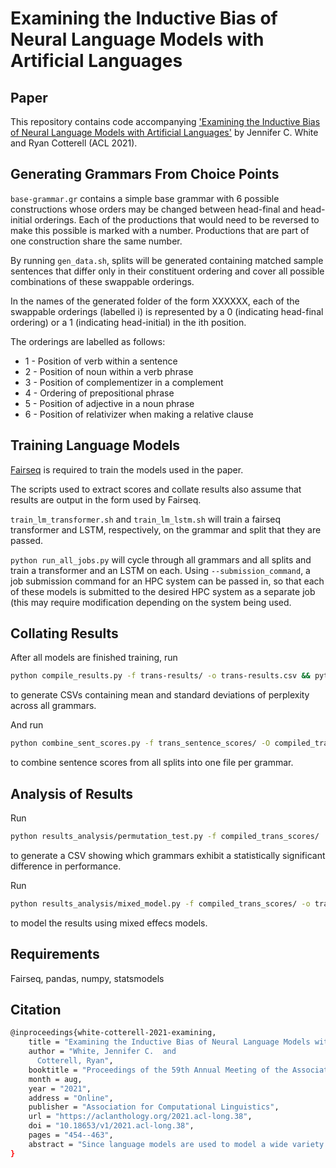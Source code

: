 # Examining the Inductive Bias of Neural Language Models with Artificial Languages

## Paper

This repository contains code accompanying ['Examining the Inductive Bias of Neural Language Models with Artificial Languages'](https://aclanthology.org/2021.acl-long.38/) by Jennifer C. White and Ryan Cotterell (ACL 2021).

## Generating Grammars From Choice Points

`base-grammar.gr` contains a simple base grammar with 6 possible constructions whose orders may be changed between head-final and head-initial orderings. Each of the productions that would need to be reversed to make this possible is marked with a number. Productions that are part of one construction share the same number.

By running `gen_data.sh`, splits will be generated containing matched sample sentences that differ only in their constituent ordering and cover all possible combinations of these swappable orderings.

In the names of the generated folder of the form XXXXXX, each of the swappable orderings (labelled i) is represented by a 0 (indicating head-final ordering) or a 1 (indicating head-initial) in the ith position.

The orderings are labelled as follows:

* 1 - Position of verb within a sentence
* 2 - Position of noun within a verb phrase
* 3 - Position of complementizer in a complement
* 4 - Ordering of prepositional phrase
* 5 - Position of adjective in a noun phrase
* 6 - Position of relativizer when making a relative clause

## Training Language Models

[Fairseq](https://github.com/pytorch/fairseq) is required to train the models used in the paper.

The scripts used to extract scores and collate results also assume that results are output in the form used by Fairseq.

`train_lm_transformer.sh` and `train_lm_lstm.sh` will train a fairseq transformer and LSTM, respectively, on the grammar and split that they are passed.

`python run_all_jobs.py` will cycle through all grammars and all splits and train a transformer and an LSTM on each. Using `--submission_command`, a job submission command for an HPC system can be passed in, so that each of these models is submitted to the desired HPC system as a separate job (this may require modification depending on the system being used.

## Collating Results

After all models are finished training, run
 ```bash
 python compile_results.py -f trans-results/ -o trans-results.csv && python compile_results.py -f lstm-results/ -o lstm-results.csv
 ```
to generate CSVs containing mean and standard deviations of perplexity across all grammars.

And run 
```bash
python combine_sent_scores.py -f trans_sentence_scores/ -O compiled_trans_scores/ && python combine_sent_scores.py -f lstm_sentence_scores/ -O compiled_lstm_scores/ 
```
to combine sentence scores from all splits into one file per grammar.

## Analysis of Results

Run
```bash
python results_analysis/permutation_test.py -f compiled_trans_scores/  -O transformer && python results_analysis/permutation_test.py -f compiled_lstm_scores/  -O lstm
```
to generate a CSV showing which grammars exhibit a statistically significant difference in performance.

Run
```bash
python results_analysis/mixed_model.py -f compiled_trans_scores/ -o transformer_mixed.csv -i True && python results_analysis/mixed_model.py -f compiled_lstm_scores/ -o lstm_mixed.csv -i True
```
to model the results using mixed effecs models. 

## Requirements

Fairseq, pandas, numpy, statsmodels

## Citation

```bash
@inproceedings{white-cotterell-2021-examining,
    title = "Examining the Inductive Bias of Neural Language Models with Artificial Languages",
    author = "White, Jennifer C.  and
      Cotterell, Ryan",
    booktitle = "Proceedings of the 59th Annual Meeting of the Association for Computational Linguistics and the 11th International Joint Conference on Natural Language Processing (Volume 1: Long Papers)",
    month = aug,
    year = "2021",
    address = "Online",
    publisher = "Association for Computational Linguistics",
    url = "https://aclanthology.org/2021.acl-long.38",
    doi = "10.18653/v1/2021.acl-long.38",
    pages = "454--463",
    abstract = "Since language models are used to model a wide variety of languages, it is natural to ask whether the neural architectures used for the task have inductive biases towards modeling particular types of languages. Investigation of these biases has proved complicated due to the many variables that appear in the experimental setup. Languages vary in many typological dimensions, and it is difficult to single out one or two to investigate without the others acting as confounders. We propose a novel method for investigating the inductive biases of language models using artificial languages. These languages are constructed to allow us to create parallel corpora across languages that differ only in the typological feature being investigated, such as word order. We then use them to train and test language models. This constitutes a fully controlled causal framework, and demonstrates how grammar engineering can serve as a useful tool for analyzing neural models. Using this method, we find that commonly used neural architectures exhibit different inductive biases: LSTMs display little preference with respect to word ordering, while transformers display a clear preference for some orderings over others. Further, we find that neither the inductive bias of the LSTM nor that of the transformer appear to reflect any tendencies that we see in attested natural languages.",
}
```
